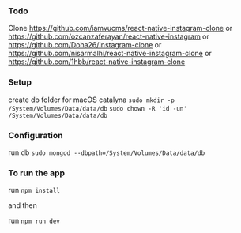 ### Todo

Clone
https://github.com/iamvucms/react-native-instagram-clone
or
https://github.com/ozcanzaferayan/react-native-instagram
or
https://github.com/Doha26/Instagram-clone
or
https://github.com/nisarmalhi/react-native-instagram-clone
or
https://github.com/1hbb/react-native-instagram-clone

### Setup

create db folder for macOS catalyna
`sudo mkdir -p /System/Volumes/Data/data/db`
`sudo chown -R 'id -un' /System/Volumes/Data/data/db`

### Configuration

run db
`sudo mongod --dbpath=/System/Volumes/Data/data/db`

### To run the app

run
`npm install`

and then

run `npm run dev`
